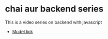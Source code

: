 # chai aur backend series

This is a video series on backend with javascript
- [Model link](https://leetcode.com/problems/find-the-sum-of-subsequence-powers/)